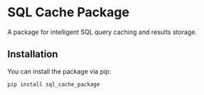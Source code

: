 # SQL Cache Package

A package for intelligent SQL query caching and results storage.

## Installation

You can install the package via pip:

```bash
pip install sql_cache_package
